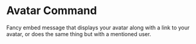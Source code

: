# Avatar Command
Fancy embed message that displays your avatar along with a link to your avatar, or does the same thing but with a mentioned user.
